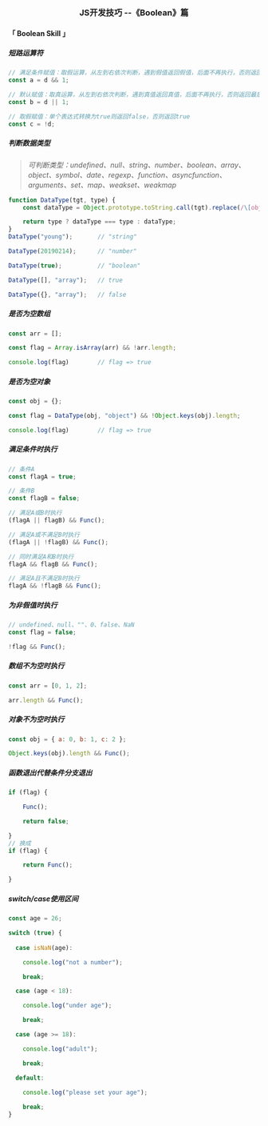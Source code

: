 <h3 align='center'>JS开发技巧 --《Boolean》篇</h3>

#### 「 Boolean Skill 」

##### 短路运算符

```js
// 满足条件赋值：取假运算，从左到右依次判断，遇到假值返回假值，后面不再执行，否则返回最后一个真值
const a = d && 1; 

// 默认赋值：取真运算，从左到右依次判断，遇到真值返回真值，后面不再执行，否则返回最后一个假值
const b = d || 1; 

// 取假赋值：单个表达式转换为true则返回false，否则返回true
const c = !d; 
```

##### 判断数据类型

> *可判断类型：undefined、null、string、number、boolean、array、object、symbol、date、regexp、function、asyncfunction、arguments、set、map、weakset、weakmap*

```js
function DataType(tgt, type) {
    const dataType = Object.prototype.toString.call(tgt).replace(/\[object (\w+)\]/, "$1").toLowerCase();

    return type ? dataType === type : dataType;
}
DataType("young");       // "string"

DataType(20190214);      // "number"

DataType(true);          // "boolean"

DataType([], "array");   // true

DataType({}, "array");   // false
```

##### 是否为空数组

```js
const arr = [];

const flag = Array.isArray(arr) && !arr.length;

console.log(flag)        // flag => true
```

##### 是否为空对象

```js
const obj = {};

const flag = DataType(obj, "object") && !Object.keys(obj).length;

console.log(flag)        // flag => true
```

##### 满足条件时执行

```js
// 条件A
const flagA = true; 

// 条件B
const flagB = false; 

// 满足A或B时执行
(flagA || flagB) && Func(); 

// 满足A或不满足B时执行
(flagA || !flagB) && Func(); 

// 同时满足A和B时执行
flagA && flagB && Func(); 

// 满足A且不满足B时执行
flagA && !flagB && Func(); 
```

##### 为非假值时执行

```js
// undefined、null、""、0、false、NaN
const flag = false; 

!flag && Func();
```

##### 数组不为空时执行

```js
const arr = [0, 1, 2];

arr.length && Func();
```

##### 对象不为空时执行

```js
const obj = { a: 0, b: 1, c: 2 };

Object.keys(obj).length && Func();
```

##### 函数退出代替条件分支退出

```js
if (flag) {

    Func();

    return false;

}
// 换成
if (flag) {

    return Func();

}
```

##### switch/case使用区间

```js
const age = 26;

switch (true) {
  
  case isNaN(age):

    console.log("not a number");

    break;

  case (age < 18):

    console.log("under age");

    break;

  case (age >= 18):

    console.log("adult");

    break;

  default:

    console.log("please set your age");
    
    break;
}
```